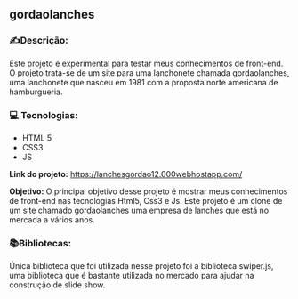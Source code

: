 ## gordaolanches

[](https://emojiterra.com/pt/escrevendo-a-mao/)


### ✍️**Descrição:**

Este projeto é experimental para testar meus conhecimentos de front-end. 
O projeto trata-se de um site para uma lanchonete chamada gordaolanches, 
uma lanchonete  que nasceu em 1981 com a proposta norte americana de hamburgueria.



[](https://emojipedia.org/laptop/)

### 💻 **Tecnologias:** 

 - HTML 5
 - CSS3
 - JS
 

**Link do projeto:**
https://lanchesgordao12.000webhostapp.com/



**Objetivo:** O principal objetivo desse projeto é mostrar meus conhecimentos de front-end nas tecnologias Html5, Css3 e Js.
Este projeto é um clone de um site chamado gordaolanches uma empresa de lanches que está no mercada a vários anos.


[](https://emojipedia.org/books/)

### 📚**Bibliotecas:** 
 Única biblioteca que foi utilizada nesse projeto foi a biblioteca swiper.js,
 uma biblioteca que é bastante utilizada no mercado para ajudar na construção de slide show.







